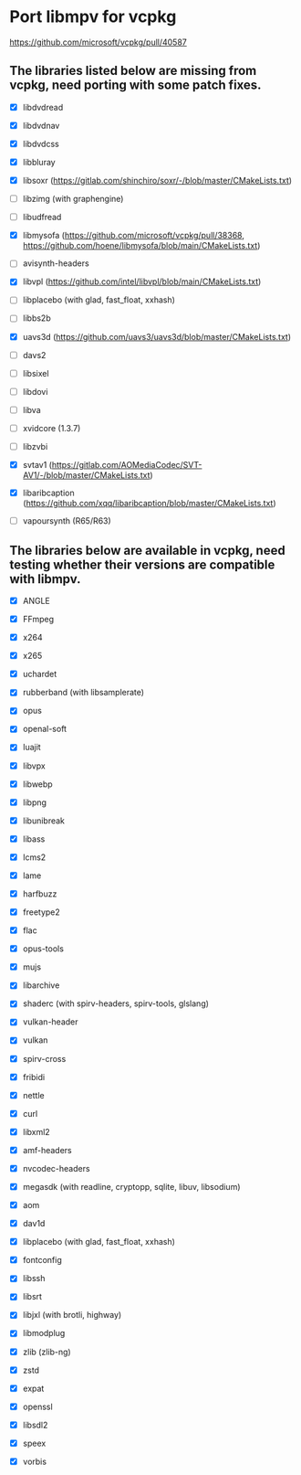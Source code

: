 # Port libmpv for vcpkg

https://github.com/microsoft/vcpkg/pull/40587

## The libraries listed below are missing from vcpkg, need porting with some patch fixes.

 - [x] libdvdread
 - [x] libdvdnav
 - [x] libdvdcss
 - [x] libbluray
 - [x] libsoxr (https://gitlab.com/shinchiro/soxr/-/blob/master/CMakeLists.txt)
 - [ ] libzimg (with graphengine)
 - [ ] libudfread
 - [x] libmysofa (https://github.com/microsoft/vcpkg/pull/38368, https://github.com/hoene/libmysofa/blob/main/CMakeLists.txt)
 - [ ] avisynth-headers
 - [x] libvpl (https://github.com/intel/libvpl/blob/main/CMakeLists.txt)
 - [ ] libplacebo (with glad, fast_float, xxhash)
 - [ ] libbs2b
 - [x] uavs3d (https://github.com/uavs3/uavs3d/blob/master/CMakeLists.txt)
 - [ ] davs2
 - [ ] libsixel
 - [ ] libdovi
 - [ ] libva
 - [ ] xvidcore (1.3.7)
 - [ ] libzvbi
 - [x] svtav1 (https://gitlab.com/AOMediaCodec/SVT-AV1/-/blob/master/CMakeLists.txt)
 - [x] libaribcaption (https://github.com/xqq/libaribcaption/blob/master/CMakeLists.txt)
 - [ ] vapoursynth (R65/R63)


## The libraries below are available in vcpkg, need testing whether their versions are compatible with libmpv.

 - [x] ANGLE
 - [x] FFmpeg
 - [x] x264
 - [x] x265
 - [x] uchardet
 - [x] rubberband (with libsamplerate)
 - [x] opus
 - [x] openal-soft
 - [x] luajit
 - [x] libvpx
 - [x] libwebp
 - [x] libpng
 - [x] libunibreak
 - [x] libass
 - [x] lcms2
 - [x] lame
 - [x] harfbuzz
 - [x] freetype2
 - [x] flac
 - [x] opus-tools
 - [x] mujs
 - [x] libarchive
 - [x] shaderc (with spirv-headers, spirv-tools, glslang)
 - [x] vulkan-header
 - [x] vulkan
 - [x] spirv-cross
 - [x] fribidi
 - [x] nettle
 - [x] curl
 - [x] libxml2
 - [x] amf-headers
 - [x] nvcodec-headers
 - [x] megasdk (with readline, cryptopp, sqlite, libuv, libsodium)
 - [x] aom
 - [x] dav1d
 - [x] libplacebo (with glad, fast_float, xxhash)
 - [x] fontconfig
 - [x] libssh
 - [x] libsrt
 - [x] libjxl (with brotli, highway)
 - [x] libmodplug
 - [x] zlib (zlib-ng)
 - [x] zstd
 - [x] expat
 - [x] openssl
 - [x] libsdl2
 - [x] speex
 - [x] vorbis

